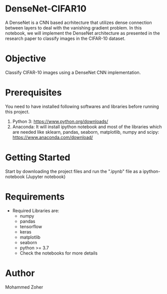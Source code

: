 # DenseNet-CIFAR10
A DenseNet is a CNN based acrhitecture that utilizes dense connection between layers to deal with the vanishing gradient problem. In this notebook, we will implement the DenseNet architecture as presented in the research paper to classify images in the CIFAR-10 dataset.

# Objective
Classify CIFAR-10 images using a DenseNet CNN implementation.

# Prerequisites
You need to have installed following softwares and libraries before running this project.

1. Python 3: https://www.python.org/downloads/
2. Anaconda: It will install ipython notebook and most of the libraries which are needed like sklearn, pandas, seaborn, matplotlib, numpy and scipy: https://www.anaconda.com/download/

# Getting Started
Start by downloading the project files and run the ".ipynb" file as a ipython-notebook (Jupyter notebook)

# Requirements
- Required Libraries are:
  -   numpy
  -   pandas
  -   tensorflow
  -   keras
  -   matplotlib
  -   seaborn
  -   python >= 3.7
  - Check the notebooks for more details
 
 # Author
 Mohammed Zoher
 
 
